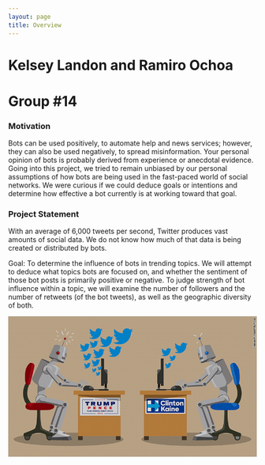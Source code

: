 ```yaml
---
layout: page
title: Overview
---
```


# Kelsey Landon and Ramiro Ochoa
# Group #14


### Motivation
Bots can be used positively, to automate help and news services; however, they can also be used negatively, to spread misinformation. Your personal opinion of bots is probably derived from experience or anecdotal evidence. Going into this project, we tried to remain unbiased by our personal assumptions of how bots are being used in the fast-paced world of social networks. We were curious if we could deduce goals or intentions and determine how effective a bot currently is at working toward that goal.



### Project Statement
 
With an average of 6,000 tweets per second, Twitter produces vast amounts of social data. We do not know how much of that data is being created or distributed by bots. 
 
Goal: To determine the influence of bots in trending topics. We will attempt to deduce what topics bots are focused on, and whether the sentiment of those bot posts is primarily positive or negative. To judge strength of bot influence within a topic, we will examine the number of followers and the number of retweets (of the bot tweets), as well as the geographic diversity of both.

![Image](images/index.jpg)
